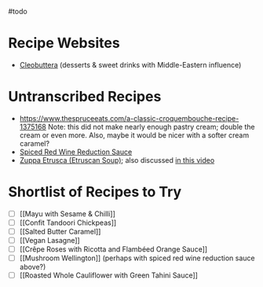 #todo 
# Recipe Websites

- [Cleobuttera](https://cleobuttera.com/recipes/) (desserts & sweet drinks with Middle-Eastern influence)

# Untranscribed Recipes

- https://www.thespruceeats.com/a-classic-croquembouche-recipe-1375168
  Note: this did not make nearly enough pastry cream; double the cream or even more. Also, maybe it would be nicer with a softer cream caramel?
- [Spiced Red Wine Reduction Sauce](https://realgreekrecipes.com/red-wine-reduction-sauce/#recipe)
- [Zuppa Etrusca (Etruscan Soup)](https://reportergourmet.com/en/recipes/65-etruscan-soup-aimo-moroni-alessandro-negrini-e-fabio-pisani); also discussed [in this video](https://www.youtube.com/watch?v=Tx3xoCThDbE)

# Shortlist of Recipes to Try

- [ ] [[Mayu with Sesame & Chilli]]
- [ ] [[Confit Tandoori Chickpeas]]
- [ ] [[Salted Butter Caramel]]
- [ ] [[Vegan Lasagne]]
- [ ] [[Crêpe Roses with Ricotta and Flambéed Orange Sauce]]
- [ ] [[Mushroom Wellington]] (perhaps with spiced red wine reduction sauce above?)
- [ ] [[Roasted Whole Cauliflower with Green Tahini Sauce]]
